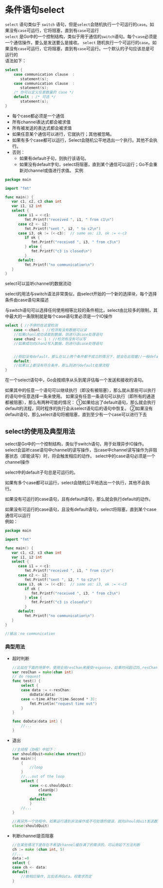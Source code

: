 # 条件语句select
`select` 语句类似于 `switch` 语句，但是`select`会随机执行一个可运行的`case`。如果没有`case`可运行，它将阻塞，直到有`case`可运行   
`select` 是Go中的一个控制结构，类似于用于通信的`switch`语句。每个`case`必须是一个通信操作，要么是发送要么是接收。 `select` 随机执行一个可运行的`case`。如果没有`case`可运行，它将阻塞，直到有`case`可运行。一个默认的子句应该总是可运行的  
语法如下：
```go
select {
    case communication clause  :
       statement(s);      
    case communication clause  :
       statement(s);
    /* 你可以定义任意数量的 case */
    default : /* 可选 */
       statement(s);
}
```
- 每个case都必须是一个通信
- 所有channel表达式都会被求值
- 所有被发送的表达式都会被求值
- 如果任意某个通信可以进行，它就执行；其他被忽略。
- 如果有多个case都可以运行，Select会随机公平地选出一个执行。其他不会执行。
- 否则：
    - 如果有default子句，则执行该语句。
    - 如果没有default字句，select将阻塞，直到某个通信可以运行；Go不会重新对channel或值进行求值。
实例
```go
package main

import "fmt"

func main() {
   var c1, c2, c3 chan int
   var i1, i2 int
   select {
      case i1 = <-c1:
         fmt.Printf("received ", i1, " from c1\n")
      case c2 <- i2:
         fmt.Printf("sent ", i2, " to c2\n")
      case i3, ok := (<-c3):  // same as: i3, ok := <-c3
         if ok {
            fmt.Printf("received ", i3, " from c3\n")
         } else {
            fmt.Printf("c3 is closed\n")
         }
      default:
         fmt.Printf("no communication\n")
   }    
}
```
select可以监听channel的数据流动  

select的用法与switch语法非常类似，由select开始的一个新的选择块，每个选择条件由case语句来描述  

与switch语句可以选择任何使用相等比较的条件相比，select由比较多的限制，其中最大的一条限制就是每个case语句里必须是一个IO操作  
```go
select { //不停的在这里检测
    case <-chanl : //检测有没有数据可以读
    //如果chanl成功读取到数据，则进行该case处理语句
    case chan2 <- 1 : //检测有没有可以写
    //如果成功向chan2写入数据，则进行该case处理语句


    //假如没有default，那么在以上两个条件都不成立的情况下，就会在此阻塞//一般default会不写在里面，select中的default子句总是可运行的，因为会很消耗CPU资源
    default:
    //如果以上都没有符合条件，那么则进行default处理流程
}
```
在一个select语句中，Go会按顺序从头到尾评估每一个发送和接收的语句。  

如果其中的任意一个语句可以继续执行（即没有被阻塞），那么就从那些可以执行的语句中任意选择一条来使用。 如果没有任意一条语句可以执行（即所有的通道都被阻塞），那么有两种可能的情况： ①如果给出了default语句，那么就会执行default的流程，同时程序的执行会从select语句后的语句中恢复。 ②如果没有default语句，那么select语句将被阻塞，直到至少有一个case可以进行下去

## select的使用及典型用法
select是Go中的一个控制结构，类似于switch语句，用于处理异步IO操作。select会监听case语句中channel的读写操作，当case中channel读写操作为非阻塞状态（即能读写）时，将会触发相应的动作。 select中的case语句必须是一个channel操作  

select中的default子句总是可运行的。  

如果有多个case都可以运行，select会随机公平地选出一个执行，其他不会执行。  

如果没有可运行的case语句，且有default语句，那么就会执行default的动作。  

如果没有可运行的case语句，且没有default语句，select将阻塞，直到某个case通信可以运行  
例如：
```go
package main

import "fmt"

func main() {
   var c1, c2, c3 chan int
   var i1, i2 int
   select {
      case i1 = <-c1:
         fmt.Printf("received ", i1, " from c1\n")
      case c2 <- i2:
         fmt.Printf("sent ", i2, " to c2\n")
      case i3, ok := (<-c3):  // same as: i3, ok := <-c3
         if ok {
            fmt.Printf("received ", i3, " from c3\n")
         } else {
            fmt.Printf("c3 is closed\n")
         }
      default:
         fmt.Printf("no communication\n")
   }    
}

//输出：no communication
```
### 典型用法
- 超时判断
    ```go
    //比如在下面的场景中，使用全局resChan来接受response，如果时间超过3S,resChan中还没有数据返回，则第二条case将执行
    var resChan = make(chan int)
    // do request
    func test() {
        select {
        case data := <-resChan:
            doData(data)
        case <-time.After(time.Second * 3):
            fmt.Println("request time out")
        }
    }

    func doData(data int) {
        //...
    }
    ```
- 退出
    ```go
    //主线程（协程）中如下：
    var shouldQuit=make(chan struct{})
    fun main(){
        {
            //loop
        }
        //...out of the loop
        select {
            case <-c.shouldQuit:
                cleanUp()
                return
            default:
            }
        //...
    }

    //再另外一个协程中，如果运行遇到非法操作或不可处理的错误，就向shouldQuit发送数据通知程序停止运行
    close(shouldQuit)
    ```
- 判断channel是否阻塞
    ```go
    //在某些情况下是存在不希望channel缓存满了的需求的，可以用如下方法判断
    ch := make (chan int, 5)
    //...
    data：=0
    select {
    case ch <- data:
    default:
        //做相应操作，比如丢弃data。视需求而定
    }
    ```